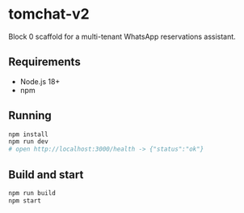 # tomchat-v2

Block 0 scaffold for a multi-tenant WhatsApp reservations assistant.

## Requirements
- Node.js 18+
- npm

## Running
```bash
npm install
npm run dev
# open http://localhost:3000/health -> {"status":"ok"}
```

## Build and start
```bash
npm run build
npm start
```
